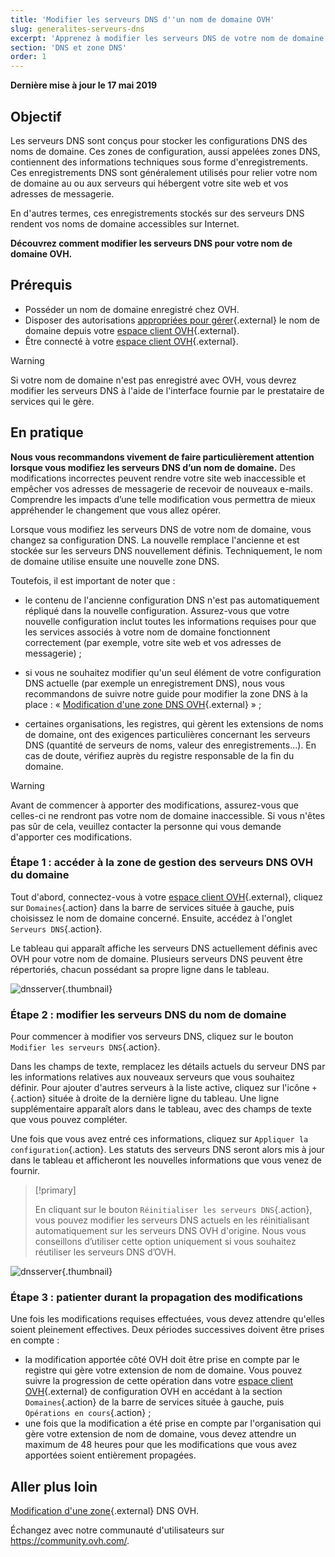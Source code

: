 ```yaml
---
title: 'Modifier les serveurs DNS d''un nom de domaine OVH'
slug: generalites-serveurs-dns
excerpt: 'Apprenez à modifier les serveurs DNS de votre nom de domaine OVH'
section: 'DNS et zone DNS'
order: 1
---
```


**Dernière mise à jour le 17 mai 2019**

## Objectif

Les serveurs DNS sont conçus pour stocker les configurations DNS des noms de domaine. Ces zones de configuration, aussi appelées zones DNS, contiennent des informations techniques sous forme d'enregistrements. Ces enregistrements DNS sont généralement utilisés pour relier votre nom de domaine au ou aux serveurs qui hébergent votre site web et vos adresses de messagerie.

En d'autres termes, ces enregistrements stockés sur des serveurs DNS rendent vos noms de domaine accessibles sur Internet.

**Découvrez comment modifier les serveurs DNS pour votre nom de domaine OVH.**

## Prérequis

- Posséder un nom de domaine enregistré chez OVH.
- Disposer des autorisations [appropriées pour gérer](https://docs.ovh.com/fr/customer/gestion-des-contacts/){.external} le nom de domaine depuis votre [espace client OVH](https://www.ovh.com/auth/?action=gotomanager){.external}.
- Être connecté à votre [espace client OVH](https://www.ovh.com/auth/?action=gotomanager){.external}.

> [!warning]
>
> Si votre nom de domaine n'est pas enregistré avec OVH, vous devrez modifier les serveurs DNS à l'aide de l'interface fournie par le prestataire de services qui le gère.
>

## En pratique

**Nous vous recommandons vivement de faire particulièrement attention lorsque vous modifiez les serveurs DNS d’un nom de domaine.** Des modifications incorrectes peuvent rendre votre site web inaccessible et empêcher vos adresses de messagerie de recevoir de nouveaux e-mails. Comprendre les impacts d’une telle modification vous permettra de mieux appréhender le changement que vous allez opérer.

Lorsque vous modifiez les serveurs DNS de votre nom de domaine, vous changez sa configuration DNS. La nouvelle remplace l'ancienne et est stockée sur les serveurs DNS nouvellement définis. Techniquement, le nom de domaine utilise ensuite une nouvelle zone DNS.

Toutefois, il est important de noter que :

- le contenu de l'ancienne configuration DNS n'est pas automatiquement répliqué dans la nouvelle configuration. Assurez-vous que votre nouvelle configuration inclut toutes les informations requises pour que les services associés à votre nom de domaine fonctionnent correctement (par exemple, votre site web et vos adresses de messagerie) ;

- si vous ne souhaitez modifier qu'un seul élément de votre configuration DNS actuelle (par exemple un enregistrement DNS), nous vous recommandons de suivre notre guide pour modifier la zone DNS à la place : « [Modification d'une zone DNS OVH](https://docs.ovh.com/fr/domains/editer-ma-zone-dns/){.external} » ;

- certaines organisations, les registres, qui gèrent les extensions de noms de domaine, ont des exigences particulières concernant les serveurs DNS (quantité de serveurs de noms, valeur des enregistrements...). En cas de doute, vérifiez auprès du registre responsable de la fin du domaine.

> [!warning]
>
> Avant de commencer à apporter des modifications, assurez-vous que celles-ci ne rendront pas votre nom de domaine inaccessible. Si vous n'êtes pas sûr de cela, veuillez contacter la personne qui vous demande d'apporter ces modifications.
>

### Étape 1 : accéder à la zone de gestion des serveurs DNS OVH du  domaine

Tout d'abord, connectez-vous à votre [espace client OVH](https://www.ovh.com/auth/?action=gotomanager){.external}, cliquez sur `Domaines`{.action} dans la barre de services située à gauche, puis choisissez le nom de domaine concerné. Ensuite, accédez à l'onglet `Serveurs DNS`{.action}.

Le tableau qui apparaît affiche les serveurs DNS actuellement définis avec OVH pour votre nom de domaine. Plusieurs serveurs DNS peuvent être répertoriés, chacun possédant sa propre ligne dans le tableau.

![dnsserver](images/edit-dns-server-ovh-step1.png){.thumbnail}

### Étape 2 : modifier les serveurs DNS du nom de domaine

Pour commencer à modifier vos serveurs DNS, cliquez sur le bouton `Modifier les serveurs DNS`{.action}.

Dans les champs de texte, remplacez les détails actuels du serveur DNS par les informations relatives aux nouveaux serveurs que vous souhaitez définir. Pour ajouter d'autres serveurs à la liste active, cliquez sur l'icône `+`{.action} située à droite de la dernière ligne du tableau. Une ligne supplémentaire apparaît alors dans le tableau, avec des champs de texte que vous pouvez compléter.

Une fois que vous avez entré ces informations, cliquez sur `Appliquer la configuration`{.action}. Les statuts des serveurs DNS seront alors mis à jour dans le tableau et afficheront les nouvelles informations que vous venez de fournir.

> [!primary]
>
> En cliquant sur le bouton `Réinitialiser les serveurs DNS`{.action}, vous pouvez modifier les serveurs DNS actuels en les réinitialisant automatiquement sur les serveurs DNS OVH d'origine. Nous vous conseillons d’utiliser cette option uniquement si vous souhaitez réutiliser les serveurs DNS d’OVH. 
>

![dnsserver](images/edit-dns-server-ovh-step2.png){.thumbnail}

### Étape 3 : patienter durant la propagation des modifications

Une fois les modifications requises effectuées, vous devez attendre qu'elles soient pleinement effectives. Deux périodes successives doivent être prises en compte :

- la modification apportée côté OVH doit être prise en compte par le registre qui gère votre extension de nom de domaine. Vous pouvez suivre la progression de cette opération dans votre [espace client OVH](https://www.ovh.com/auth/?action=gotomanager){.external} de configuration OVH en accédant à la section `Domaines`{.action} de la barre de services située à gauche, puis `Opérations en cours`{.action} ;
- une fois que la modification a été prise en compte par l'organisation qui gère votre extension de nom de domaine, vous devez attendre un maximum de 48 heures pour que les modifications que vous avez apportées soient entièrement propagées.

## Aller plus loin

[ Modification d'une zone](https://docs.ovh.com/fr/domains/editer-ma-zone-dns/){.external} DNS OVH.

Échangez avec notre communauté d'utilisateurs sur <https://community.ovh.com/>.